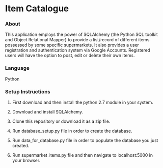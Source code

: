 # **Item Catalogue**

### **About**
This application employs the power of SQLAlchemy (the Python SQL toolkit and Object Relational Mapper) to provide a list/record of different items possessed by some specific supermarkets. It also provides a user registration and authentication system via Google Accounts. Registered users will have the option to post, edit or delete their own items. 

### **Language**
Python

### **Setup Instructions**

1.	First download and then install the python 2.7 module in your system.

2.	Download and install SQLAlchemy.

3.	Clone this repository or download it as a zip file.

4.	Run database_setup.py file in order to create the database.

5.	Run data_for_database.py file in order to populate the database you just created.

6.	Run supermarket_items.py file and then navigate to localhost:5000 in your browser. 

